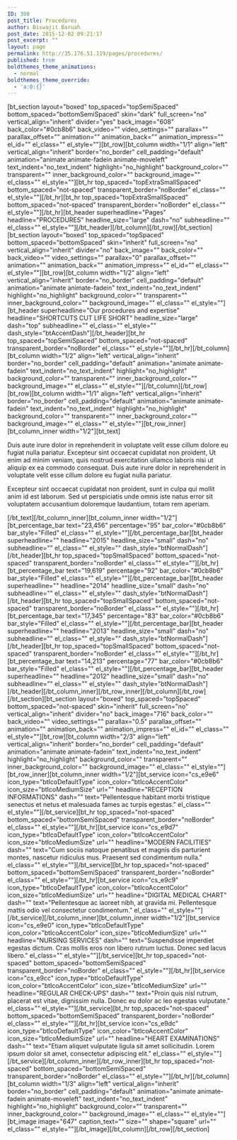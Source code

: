 ```yaml
---
ID: 308
post_title: Procedures
author: Biswajit Baruah
post_date: 2015-12-02 09:21:17
post_excerpt: ""
layout: page
permalink: http://35.176.51.119/pages/procedures/
published: true
boldthemes_theme_animations:
  - normal
boldthemes_theme_override:
  - 'a:0:{}'
---
```

[bt_section layout="boxed" top_spaced="topSemiSpaced" bottom_spaced="bottomSemiSpaced" skin="dark" full_screen="no" vertical_align="inherit" divider="yes" back_image="608" back_color="#0cb8b6" back_video="" video_settings="" parallax="" parallax_offset="" animation="" animation_back="" animation_impress="" el_id="" el_class="" el_style=""][bt_row][bt_column width="1/1" align="left" vertical_align="inherit" border="no_border" cell_padding="default" animation="animate animate-fadein animate-moveleft" text_indent="no_text_indent" highlight="no_highlight" background_color="" transparent="" inner_background_color="" background_image="" el_class="" el_style=""][bt_hr top_spaced="topExtraSmallSpaced" bottom_spaced="not-spaced" transparent_border="noBorder" el_class="" el_style=""][/bt_hr][bt_hr top_spaced="topExtraSmallSpaced" bottom_spaced="not-spaced" transparent_border="noBorder" el_class="" el_style=""][/bt_hr][bt_header superheadline="Pages" headline="PROCEDURES" headline_size="large" dash="no" subheadline="" el_class="" el_style=""][/bt_header][/bt_column][/bt_row][/bt_section][bt_section layout="boxed" top_spaced="topSpaced" bottom_spaced="bottomSpaced" skin="inherit" full_screen="no" vertical_align="inherit" divider="no" back_image="" back_color="" back_video="" video_settings="" parallax="0" parallax_offset="" animation="" animation_back="" animation_impress="" el_id="" el_class="" el_style=""][bt_row][bt_column width="1/2" align="left" vertical_align="inherit" border="no_border" cell_padding="default" animation="animate animate-fadein" text_indent="no_text_indent" highlight="no_highlight" background_color="" transparent="" inner_background_color="" background_image="" el_class="" el_style=""][bt_header superheadline="Our procedures and expertise" headline="SHORTCUTS CUT LIFE SHORT" headline_size="large" dash="top" subheadline="" el_class="" el_style="" dash_style="btAccentDash"][/bt_header][bt_hr top_spaced="topSemiSpaced" bottom_spaced="not-spaced" transparent_border="noBorder" el_class="" el_style=""][/bt_hr][/bt_column][bt_column width="1/2" align="left" vertical_align="inherit" border="no_border" cell_padding="default" animation="animate animate-fadein" text_indent="no_text_indent" highlight="no_highlight" background_color="" transparent="" inner_background_color="" background_image="" el_class="" el_style=""][/bt_column][/bt_row][bt_row][bt_column width="1/1" align="left" vertical_align="inherit" border="no_border" cell_padding="default" animation="animate animate-fadein" text_indent="no_text_indent" highlight="no_highlight" background_color="" transparent="" inner_background_color="" background_image="" el_class="" el_style=""][bt_row_inner][bt_column_inner width="1/2"][bt_text]

Duis aute irure dolor in reprehenderit in voluptate velit esse cillum dolore eu fugiat nulla pariatur. Excepteur sint occaecat cupidatat non proident, Ut enim ad minim veniam, quis nostrud exercitation ullamco laboris nisi ut aliquip ex ea commodo consequat. Duis aute irure dolor in reprehenderit in voluptate velit esse cillum dolore eu fugiat nulla pariatur.

Excepteur sint occaecat cupidatat non proident, sunt in culpa qui mollit anim id est laborum. Sed ut perspiciatis unde omnis iste natus error sit voluptatem accusantium doloremque laudantium, totam rem aperiam.

[/bt_text][/bt_column_inner][bt_column_inner width="1/2"][bt_percentage_bar text="23,456" percentage="95" bar_color="#0cb8b6" bar_style="Filled" el_class="" el_style=""][/bt_percentage_bar][bt_header superheadline="" headline="2015" headline_size="small" dash="no" subheadline="" el_class="" el_style="" dash_style="btNormalDash"][/bt_header][bt_hr top_spaced="topSmallSpaced" bottom_spaced="not-spaced" transparent_border="noBorder" el_class="" el_style=""][/bt_hr][bt_percentage_bar text="19,619" percentage="92" bar_color="#0cb8b6" bar_style="Filled" el_class="" el_style=""][/bt_percentage_bar][bt_header superheadline="" headline="2014" headline_size="small" dash="no" subheadline="" el_class="" el_style="" dash_style="btNormalDash"][/bt_header][bt_hr top_spaced="topSmallSpaced" bottom_spaced="not-spaced" transparent_border="noBorder" el_class="" el_style=""][/bt_hr][bt_percentage_bar text="17,345" percentage="83" bar_color="#0cb8b6" bar_style="Filled" el_class="" el_style=""][/bt_percentage_bar][bt_header superheadline="" headline="2013" headline_size="small" dash="no" subheadline="" el_class="" el_style="" dash_style="btNormalDash"][/bt_header][bt_hr top_spaced="topSmallSpaced" bottom_spaced="not-spaced" transparent_border="noBorder" el_class="" el_style=""][/bt_hr][bt_percentage_bar text="14,213" percentage="77" bar_color="#0cb8b6" bar_style="Filled" el_class="" el_style=""][/bt_percentage_bar][bt_header superheadline="" headline="2012" headline_size="small" dash="no" subheadline="" el_class="" el_style="" dash_style="btNormalDash"][/bt_header][/bt_column_inner][/bt_row_inner][/bt_column][/bt_row][/bt_section][bt_section layout="boxed" top_spaced="topSpaced" bottom_spaced="not-spaced" skin="inherit" full_screen="no" vertical_align="inherit" divider="no" back_image="716" back_color="" back_video="" video_settings="" parallax="0.5" parallax_offset="" animation="" animation_back="" animation_impress="" el_id="" el_class="" el_style=""][bt_row][bt_column width="2/3" align="left" vertical_align="inherit" border="no_border" cell_padding="default" animation="animate animate-fadein" text_indent="no_text_indent" highlight="no_highlight" background_color="" transparent="" inner_background_color="" background_image="" el_class="" el_style=""][bt_row_inner][bt_column_inner width="1/2"][bt_service icon="cs_e9e6" icon_type="btIcoDefaultType" icon_color="btIcoAccentColor" icon_size="btIcoMediumSize" url="" headline="RECEPTION INFORMATIONS" dash="" text="Pellentesque habitant morbi tristique senectus et netus et malesuada fames ac turpis egestas." el_class="" el_style=""][/bt_service][bt_hr top_spaced="not-spaced" bottom_spaced="bottomSemiSpaced" transparent_border="noBorder" el_class="" el_style=""][/bt_hr][bt_service icon="cs_e9d7" icon_type="btIcoDefaultType" icon_color="btIcoAccentColor" icon_size="btIcoMediumSize" url="" headline="MODERN FACILITIES" dash="" text="Cum sociis natoque penatibus et magnis dis parturient montes, nascetur ridiculus mus. Praesent sed condimentum nulla." el_class="" el_style=""][/bt_service][bt_hr top_spaced="not-spaced" bottom_spaced="bottomSemiSpaced" transparent_border="noBorder" el_class="" el_style=""][/bt_hr][bt_service icon="cs_e9c9" icon_type="btIcoDefaultType" icon_color="btIcoAccentColor" icon_size="btIcoMediumSize" url="" headline="DIGITAL MEDICAL CHART" dash="" text="Pellentesque ac laoreet nibh, at gravida mi. Pellentesque mattis odio vel consectetur condimentum." el_class="" el_style=""][/bt_service][/bt_column_inner][bt_column_inner width="1/2"][bt_service icon="cs_e9e0" icon_type="btIcoDefaultType" icon_color="btIcoAccentColor" icon_size="btIcoMediumSize" url="" headline="NURSING SERVICES" dash="" text="Suspendisse imperdiet egestas dictum. Cras mollis eros non libero rutrum luctus. Donec sed lacus libero." el_class="" el_style=""][/bt_service][bt_hr top_spaced="not-spaced" bottom_spaced="bottomSemiSpaced" transparent_border="noBorder" el_class="" el_style=""][/bt_hr][bt_service icon="cs_e9cc" icon_type="btIcoDefaultType" icon_color="btIcoAccentColor" icon_size="btIcoMediumSize" url="" headline="REGULAR CHECK-UPS" dash="" text="Proin quis nisl rutrum, placerat est vitae, dignissim nulla. Donec eu dolor ac leo egestas vulputate." el_class="" el_style=""][/bt_service][bt_hr top_spaced="not-spaced" bottom_spaced="bottomSemiSpaced" transparent_border="noBorder" el_class="" el_style=""][/bt_hr][bt_service icon="cs_e9dc" icon_type="btIcoDefaultType" icon_color="btIcoAccentColor" icon_size="btIcoMediumSize" url="" headline="HEART EXAMINATIONS" dash="" text="Etiam aliquet vulputate ligula sit amet sollicitudin. Lorem ipsum dolor sit amet, consectetur adipiscing elit." el_class="" el_style=""][/bt_service][/bt_column_inner][/bt_row_inner][bt_hr top_spaced="not-spaced" bottom_spaced="bottomSemiSpaced" transparent_border="noBorder" el_class="" el_style=""][/bt_hr][/bt_column][bt_column width="1/3" align="left" vertical_align="inherit" border="no_border" cell_padding="default" animation="animate animate-fadein animate-moveleft" text_indent="no_text_indent" highlight="no_highlight" background_color="" transparent="" inner_background_color="" background_image="" el_class="" el_style=""][bt_image image="647" caption_text="" size="" shape="square" url="" el_class="" el_style=""][/bt_image][/bt_column][/bt_row][/bt_section]